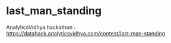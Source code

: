 # last_man_standing
AnalyticsVidhya hackathon : https://datahack.analyticsvidhya.com/contest/last-man-standing
